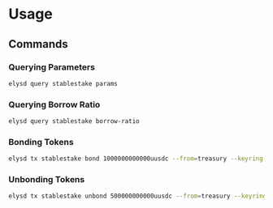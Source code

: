 <!--
order: 2
-->

# Usage

## Commands

### Querying Parameters

```bash
elysd query stablestake params
```

### Querying Borrow Ratio

```bash
elysd query stablestake borrow-ratio
```

### Bonding Tokens

```bash
elysd tx stablestake bond 1000000000000uusdc --from=treasury --keyring-backend=test --chain-id=elystestnet-1 --yes --gas=1000000
```

### Unbonding Tokens

```bash
elysd tx stablestake unbond 500000000000uusdc --from=treasury --keyring-backend=test --chain-id=elystestnet-1 --yes --gas=1000000
```
